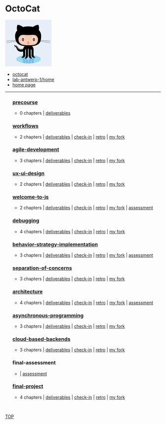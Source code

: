 <!-- BEGIN HEADER -->

# OctoCat

![octocat avatar](./.admin/assets/octocat.jpeg)

- [octocat](https://github.com/octocat)
- [lab-antwerp-1/home](https://github.com/lab-antwerp-1/home#octocat)
- [home page](https://octocat.github.io)

<!-- END HEADER -->

---

<!-- BEGIN MODULES -->
  <ul  style="list-style-type:none;">

<li><h3><a href="https://home.hackyourfuture.be/curriculum/precourse" style="display: inline;">precourse</a></h3>  <ul><li><p>    0 chapters   | <a href="https://github.com/lab-antwerp-1/home/projects/1?card_filter_query=label%3Adeliverable+milestone%3Aprecourse+assignee%3Aoctocat">deliverables</a>   </p></li></ul></li>
<li><h3><a href="https://home.hackyourfuture.be/curriculum/workflows" style="display: inline;">workflows</a></h3>  <ul><li><p>    2 chapters   | <a href="https://github.com/lab-antwerp-1/home/projects/1?card_filter_query=label%3Adeliverable+milestone%3Aworkflows+assignee%3Aoctocat">deliverables</a>    | <a href="https://github.com/lab-antwerp-1/home/issues?q=milestone%3Aworkflows+label%3Acheck-in+author%3Aoctocat">check-in</a> | <a href="./workflows/retrospective.md">retro</a> | <a href="https://github.com/octocat/workflows">my fork</a>  </p></li></ul></li>
<li><h3><a href="https://home.hackyourfuture.be/curriculum/agile-development" style="display: inline;">agile-development</a></h3>  <ul><li><p>    3 chapters   | <a href="https://github.com/lab-antwerp-1/home/projects/1?card_filter_query=label%3Adeliverable+milestone%3Aagile-development+assignee%3Aoctocat">deliverables</a>    | <a href="https://github.com/lab-antwerp-1/home/issues?q=milestone%3Aagile-development+label%3Acheck-in+author%3Aoctocat">check-in</a> | <a href="./agile-development/retrospective.md">retro</a> | <a href="https://github.com/octocat/agile-development">my fork</a>  </p></li></ul></li>
<li><h3><a href="https://home.hackyourfuture.be/curriculum/ux-ui-design" style="display: inline;">ux-ui-design</a></h3>  <ul><li><p>    2 chapters   | <a href="https://github.com/lab-antwerp-1/home/projects/1?card_filter_query=label%3Adeliverable+milestone%3Aux-ui-design+assignee%3Aoctocat">deliverables</a>    | <a href="https://github.com/lab-antwerp-1/home/issues?q=milestone%3Aux-ui-design+label%3Acheck-in+author%3Aoctocat">check-in</a> | <a href="./ux-ui-design/retrospective.md">retro</a> | <a href="https://github.com/octocat/ux-ui-design">my fork</a>  </p></li></ul></li>
<li><h3><a href="https://home.hackyourfuture.be/curriculum/welcome-to-js" style="display: inline;">welcome-to-js</a></h3>  <ul><li><p>    2 chapters   | <a href="https://github.com/lab-antwerp-1/home/projects/1?card_filter_query=label%3Adeliverable+milestone%3Awelcome-to-js+assignee%3Aoctocat">deliverables</a>    | <a href="https://github.com/lab-antwerp-1/home/issues?q=milestone%3Awelcome-to-js+label%3Acheck-in+author%3Aoctocat">check-in</a> | <a href="./welcome-to-js/retrospective.md">retro</a> | <a href="https://github.com/octocat/welcome-to-js">my fork</a> | <a href="./welcome-to-js/assessment">assessment</a>  </p></li></ul></li>
<li><h3><a href="https://home.hackyourfuture.be/curriculum/debugging" style="display: inline;">debugging</a></h3>  <ul><li><p>    4 chapters   | <a href="https://github.com/lab-antwerp-1/home/projects/1?card_filter_query=label%3Adeliverable+milestone%3Adebugging+assignee%3Aoctocat">deliverables</a>    | <a href="https://github.com/lab-antwerp-1/home/issues?q=milestone%3Adebugging+label%3Acheck-in+author%3Aoctocat">check-in</a> | <a href="./debugging/retrospective.md">retro</a> | <a href="https://github.com/octocat/debugging">my fork</a>  </p></li></ul></li>
<li><h3><a href="https://home.hackyourfuture.be/curriculum/behavior-strategy-implementation" style="display: inline;">behavior-strategy-implementation</a></h3>  <ul><li><p>    3 chapters   | <a href="https://github.com/lab-antwerp-1/home/projects/1?card_filter_query=label%3Adeliverable+milestone%3Abehavior-strategy-implementation+assignee%3Aoctocat">deliverables</a>    | <a href="https://github.com/lab-antwerp-1/home/issues?q=milestone%3Abehavior-strategy-implementation+label%3Acheck-in+author%3Aoctocat">check-in</a> | <a href="./behavior-strategy-implementation/retrospective.md">retro</a> | <a href="https://github.com/octocat/behavior-strategy-implementation">my fork</a> | <a href="./behavior-strategy-implementation/assessment">assessment</a>  </p></li></ul></li>
<li><h3><a href="https://home.hackyourfuture.be/curriculum/separation-of-concerns" style="display: inline;">separation-of-concerns</a></h3>  <ul><li><p>    3 chapters   | <a href="https://github.com/lab-antwerp-1/home/projects/1?card_filter_query=label%3Adeliverable+milestone%3Aseparation-of-concerns+assignee%3Aoctocat">deliverables</a>    | <a href="https://github.com/lab-antwerp-1/home/issues?q=milestone%3Aseparation-of-concerns+label%3Acheck-in+author%3Aoctocat">check-in</a> | <a href="./separation-of-concerns/retrospective.md">retro</a> | <a href="https://github.com/octocat/separation-of-concerns">my fork</a>  </p></li></ul></li>
<li><h3><a href="https://home.hackyourfuture.be/curriculum/architecture" style="display: inline;">architecture</a></h3>  <ul><li><p>    4 chapters   | <a href="https://github.com/lab-antwerp-1/home/projects/1?card_filter_query=label%3Adeliverable+milestone%3Aarchitecture+assignee%3Aoctocat">deliverables</a>    | <a href="https://github.com/lab-antwerp-1/home/issues?q=milestone%3Aarchitecture+label%3Acheck-in+author%3Aoctocat">check-in</a> | <a href="./architecture/retrospective.md">retro</a> | <a href="https://github.com/octocat/architecture">my fork</a> | <a href="./architecture/assessment">assessment</a>  </p></li></ul></li>
<li><h3><a href="https://home.hackyourfuture.be/curriculum/asynchronous-programming" style="display: inline;">asynchronous-programming</a></h3>  <ul><li><p>    3 chapters   | <a href="https://github.com/lab-antwerp-1/home/projects/1?card_filter_query=label%3Adeliverable+milestone%3Aasynchronous-programming+assignee%3Aoctocat">deliverables</a>    | <a href="https://github.com/lab-antwerp-1/home/issues?q=milestone%3Aasynchronous-programming+label%3Acheck-in+author%3Aoctocat">check-in</a> | <a href="./asynchronous-programming/retrospective.md">retro</a> | <a href="https://github.com/octocat/asynchronous-programming">my fork</a>  </p></li></ul></li>
<li><h3><a href="https://home.hackyourfuture.be/curriculum/cloud-based-backends" style="display: inline;">cloud-based-backends</a></h3>  <ul><li><p>    3 chapters   | <a href="https://github.com/lab-antwerp-1/home/projects/1?card_filter_query=label%3Adeliverable+milestone%3Acloud-based-backends+assignee%3Aoctocat">deliverables</a>    | <a href="https://github.com/lab-antwerp-1/home/issues?q=milestone%3Acloud-based-backends+label%3Acheck-in+author%3Aoctocat">check-in</a> | <a href="./cloud-based-backends/retrospective.md">retro</a> | <a href="https://github.com/octocat/cloud-based-backends">my fork</a>  </p></li></ul></li>
<li><h3>final-assessment</h3>  <ul><li><p> | <a href="./final-assessment/assessment">assessment</a>  </p></li></ul></li>
<li><h3><a href="https://home.hackyourfuture.be/curriculum/final-project" style="display: inline;">final-project</a></h3>  <ul><li><p>    4 chapters   | <a href="https://github.com/lab-antwerp-1/home/projects/1?card_filter_query=label%3Adeliverable+milestone%3Afinal-project+assignee%3Aoctocat">deliverables</a>    | <a href="https://github.com/lab-antwerp-1/home/issues?q=milestone%3Afinal-project+label%3Acheck-in+author%3Aoctocat">check-in</a> | <a href="./final-project/retrospective.md">retro</a> | <a href="https://github.com/octocat/final-project">my fork</a>  </p></li></ul></li>
</ul><br>

[TOP](#home)

<!-- END MODULES -->
